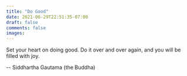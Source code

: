 ```yaml
---
title: "Do Good"
date: 2021-06-29T22:51:35-07:00
draft: false
comments: false
images:
---
```


Set your heart on doing good. Do it over and over again, and you will be filled with joy.


-- Siddhartha Gautama (the Buddha)
